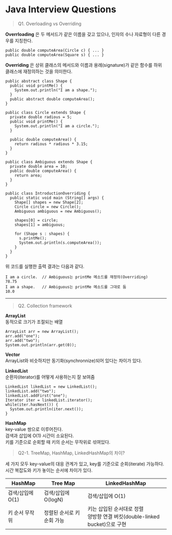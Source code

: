 # Java Interview Questions



> Q1. Overloading vs Overriding

**Overrloading** 은 두 메서드가 같은 이름을 갖고 있으나, 인자의 수나 자료형이 다른 경우를 지칭한다.

```
public double computeArea(Circle c) { ... }
public double computeArea(Square s) { ... }
```

**Overriding** 은 상위 클래스의 메서드와 이름과 용례(signature)가 같은 함수를 하위 클래스에 재정의하는 것을 의미한다.

```
public abstract class Shape {
  public void printMe() {
    System.out.println("I am a shape.");
  }
  public abstract double computeArea();
}

public class Circle extends Shape {
  private double radious = 5;
  public void printMe() {
    System.out.println("I am a circle.");
  }

  public double computeArea() {
    return radious * radious * 3.15;
  }
}

public class Ambiguous extends Shape {
  private double area = 10;
  public double computeArea() {
    return area;
  }
}

public class IntroductionOverriding {
  public static void main (String[] args) {
    Shape[] shapes = new Shape[2];
    Circle circle = new Circle();
    Ambiguous ambiguous = new Ambiguous();

    shapes[0] = circle;
    shapes[1] = ambiguous;

    for (Shape s : shapes) {
      s.printMe();
      System.out.println(s.computeArea());
    }
  }
}
```

위 코드를 실행한 출력 결과는 다음과 같다.
```
I am a circle.  // Ambiguous는 printMe 메소드를 재정의(Overriding)
78.75
I am a shape.   // Ambiguous는 printMe 메소드를 그대로 둠
10.0
```

---

> Q2. Collection framework

**ArrayList** <br />
동적으로 크기가 조절되는 배열

```
ArrayList arr = new ArrayList();
arr.add("one");
arr.add("two");
System.out.println(arr.get(0));
```


**Vector** <br />
ArrayList와 비슷하지만 동기화(synchronnize)되어 있다는 차이가 있다.


**LinkedList** <br />
순환자(iterator)를 어떻게 사용하는지 잘 보여줌

```
LinkedList likedList = new LinkedList();
linkedList.add("two");
linkedList.addFirst("one");
Iterator iter = linkedList.iterator();
while(iter.hasNext()) {
  System.out.println(iter.next());
}
```

**HashMap** <br />
key-value 쌍으로 이루어진다. <br />
검색과 삽입에 O(1) 시간이 소요된다. <br />
키를 기준으로 순회할 때 키의 순서는 무작위로 섞여있다.

> Q2-1. TreeMap, HashMap, LinkedHashMap의 차이?

세 가지 모두 key-value의 대응 관계가 있고, key를 기준으로 순회(iterate) 가능하다. <br />
시간 복잡도와 키가 놓이는 순서에 차이가 있다.

| HashMap | Tree Map | LinkedHashMap |
| ---- | ---- | ---- |
| 검색/삽입에 O(1) | 검색/삽입에 O(logN) | 검색/삽입에 O(1) |
| 키 순서 무작위 | 정렬된 순서로 키 순회 가능 | 키는 삽입된 순서대로 정렬 <br /> 양방향 연결 버킷(double-linked bucket)으로 구현 |
